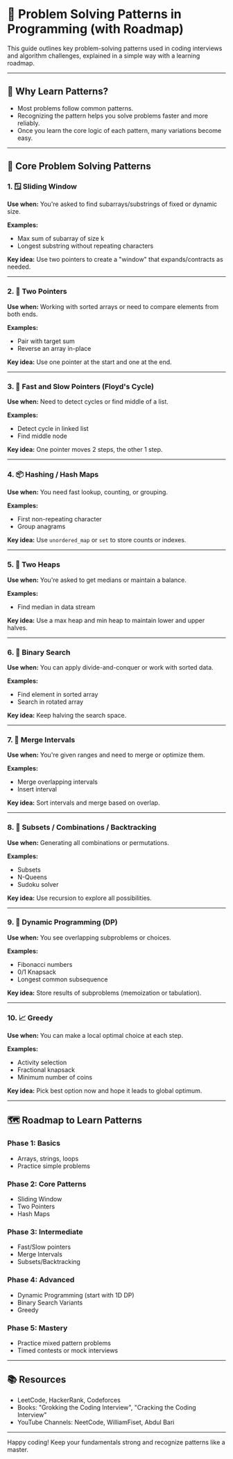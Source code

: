 # 🧠 Problem Solving Patterns in Programming (with Roadmap)

This guide outlines key problem-solving patterns used in coding interviews and algorithm challenges, explained in a simple way with a learning roadmap.

---

## 📘 Why Learn Patterns?

* Most problems follow common patterns.
* Recognizing the pattern helps you solve problems faster and more reliably.
* Once you learn the core logic of each pattern, many variations become easy.

---

## 🧩 Core Problem Solving Patterns

### 1. 🪟 Sliding Window

**Use when:** You're asked to find subarrays/substrings of fixed or dynamic size.

**Examples:**

* Max sum of subarray of size k
* Longest substring without repeating characters

**Key idea:** Use two pointers to create a "window" that expands/contracts as needed.

---

### 2. 🧮 Two Pointers

**Use when:** Working with sorted arrays or need to compare elements from both ends.

**Examples:**

* Pair with target sum
* Reverse an array in-place

**Key idea:** Use one pointer at the start and one at the end.

---

### 3. 🔁 Fast and Slow Pointers (Floyd's Cycle)

**Use when:** Need to detect cycles or find middle of a list.

**Examples:**

* Detect cycle in linked list
* Find middle node

**Key idea:** One pointer moves 2 steps, the other 1 step.

---

### 4. 📦 Hashing / Hash Maps

**Use when:** You need fast lookup, counting, or grouping.

**Examples:**

* First non-repeating character
* Group anagrams

**Key idea:** Use `unordered_map` or `set` to store counts or indexes.

---

### 5. 🔀 Two Heaps

**Use when:** You're asked to get medians or maintain a balance.

**Examples:**

* Find median in data stream

**Key idea:** Use a max heap and min heap to maintain lower and upper halves.

---

### 6. 🧠 Binary Search

**Use when:** You can apply divide-and-conquer or work with sorted data.

**Examples:**

* Find element in sorted array
* Search in rotated array

**Key idea:** Keep halving the search space.

---

### 7. 🧵 Merge Intervals

**Use when:** You're given ranges and need to merge or optimize them.

**Examples:**

* Merge overlapping intervals
* Insert interval

**Key idea:** Sort intervals and merge based on overlap.

---

### 8. 🔢 Subsets / Combinations / Backtracking

**Use when:** Generating all combinations or permutations.

**Examples:**

* Subsets
* N-Queens
* Sudoku solver

**Key idea:** Use recursion to explore all possibilities.

---

### 9. 🎯 Dynamic Programming (DP)

**Use when:** You see overlapping subproblems or choices.

**Examples:**

* Fibonacci numbers
* 0/1 Knapsack
* Longest common subsequence

**Key idea:** Store results of subproblems (memoization or tabulation).

---

### 10. 📈 Greedy

**Use when:** You can make a local optimal choice at each step.

**Examples:**

* Activity selection
* Fractional knapsack
* Minimum number of coins

**Key idea:** Pick best option now and hope it leads to global optimum.

---

## 🗺️ Roadmap to Learn Patterns

### Phase 1: Basics

* Arrays, strings, loops
* Practice simple problems

### Phase 2: Core Patterns

* Sliding Window
* Two Pointers
* Hash Maps

### Phase 3: Intermediate

* Fast/Slow pointers
* Merge Intervals
* Subsets/Backtracking

### Phase 4: Advanced

* Dynamic Programming (start with 1D DP)
* Binary Search Variants
* Greedy

### Phase 5: Mastery

* Practice mixed pattern problems
* Timed contests or mock interviews

---

## 📚 Resources

* LeetCode, HackerRank, Codeforces
* Books: "Grokking the Coding Interview", "Cracking the Coding Interview"
* YouTube Channels: NeetCode, WilliamFiset, Abdul Bari

---

Happy coding! Keep your fundamentals strong and recognize patterns like a master.
